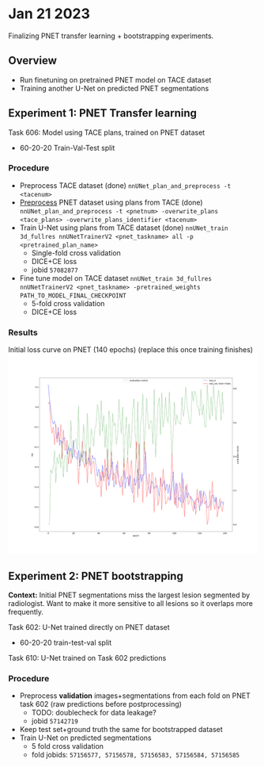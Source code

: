 # Jan 21 2023
Finalizing PNET transfer learning + bootstrapping experiments.

## Overview
- Run finetuning on pretrained PNET model on TACE dataset
- Training another U-Net on predicted PNET segmentations

## Experiment 1: PNET Transfer learning
Task 606: Model using TACE plans, trained on PNET dataset
- 60-20-20 Train-Val-Test split

### Procedure
- Preprocess TACE dataset (done) `nnUNet_plan_and_preprocess -t <tacenum>`
- [Preprocess](experiment1/pn_transfer_preprocess.sh) PNET dataset using plans from TACE (done) `nnUNet_plan_and_preprocess -t <pnetnum> -overwrite_plans <tace_plans> -overwrite_plans_identifier <tacenum>`
- Train U-Net using plans from TACE dataset (done) `nnUNet_train 3d_fullres nnUNetTrainerV2 <pnet_taskname> all -p <pretrained_plan_name>`
  - Single-fold cross validation
  - DICE+CE loss
  - jobid `57082877`
- Fine tune model on TACE dataset `nnUNet_train 3d_fullres nnUNetTrainerV2 <pnet_taskname> -pretrained_weights PATH_TO_MODEL_FINAL_CHECKPOINT`
  - 5-fold cross validation
  - DICE+CE loss


### Results
Initial loss curve on PNET (140 epochs) (replace this once training finishes)
![Initial loss curve](experiment1/progress.png)

## Experiment 2: PNET bootstrapping
**Context:** Initial PNET segmentations miss the largest lesion segmented by radiologist. Want to make it more sensitive to all lesions so it overlaps more frequently.

Task 602: U-Net trained directly on PNET dataset
- 60-20-20 train-test-val split

Task 610: U-Net trained on Task 602 predictions

### Procedure
- Preprocess **validation** images+segmentations from each fold on PNET task 602 (raw predictions before postprocessing)
  - TODO: doublecheck for data leakage?
  - jobid `57142719`
- Keep test set+ground truth the same for bootstrapped dataset
- Train U-Net on predicted segmentations
  - 5 fold cross validation
  - fold jobids: `57156577, 57156578, 57156583, 57156584, 57156585`
